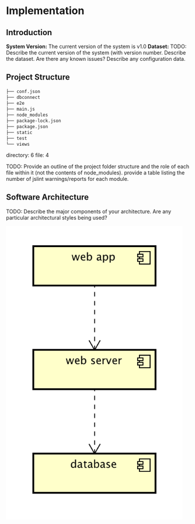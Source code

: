 # Implementation

## Introduction
**System Version:** The current version of the system is v1.0
**Dataset:** 
TODO: Describe the current version of the system (with version number. Describe the dataset. Are there any known issues? Describe any configuration data.

## Project Structure

```
├── conf.json
├── dbconnect
├── e2e
├── main.js
├── node_modules
├── package-lock.json
├── package.json
├── static
├── test
└── views
```

directory: 6 file: 4

TODO: Provide an outline of the project folder structure and the role of each file within it (not the contents of node_modules).
provide a table listing the number of jslint warnings/reports for each module.

## Software Architecture
TODO: Describe the major components of your architecture. Are any particular architectural styles being used?

![Insert your component Diagram here](images/component.png)
